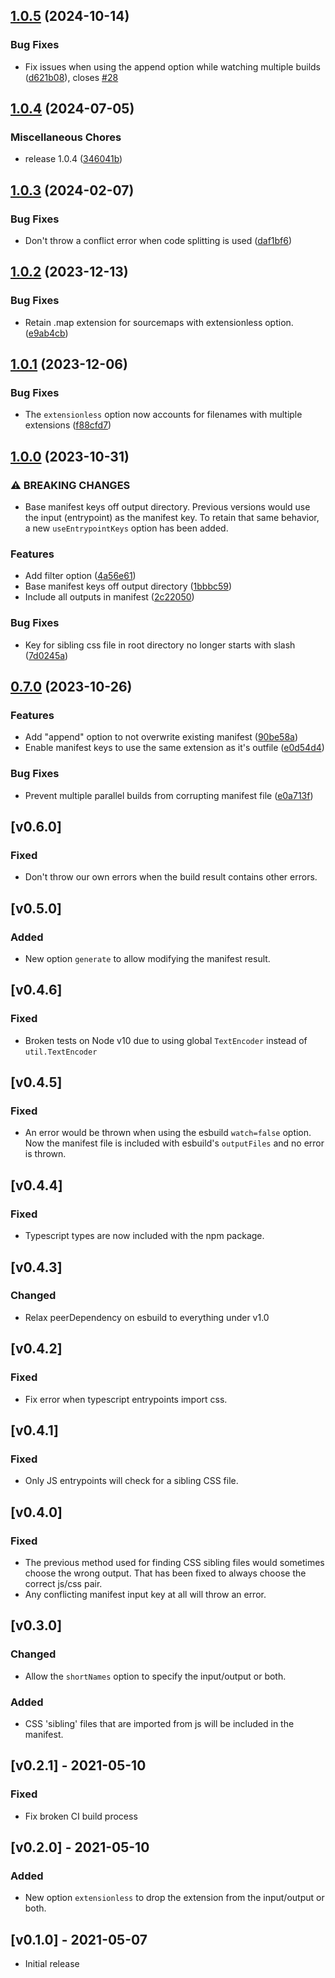 ## [1.0.5](https://github.com/jfortunato/esbuild-plugin-manifest/compare/v1.0.4...v1.0.5) (2024-10-14)


### Bug Fixes

* Fix issues when using the append option while watching multiple builds ([d621b08](https://github.com/jfortunato/esbuild-plugin-manifest/commit/d621b08018849e700ca655721cea37be579ce21b)), closes [#28](https://github.com/jfortunato/esbuild-plugin-manifest/issues/28)

## [1.0.4](https://github.com/jfortunato/esbuild-plugin-manifest/compare/v1.0.3...v1.0.4) (2024-07-05)


### Miscellaneous Chores

* release 1.0.4 ([346041b](https://github.com/jfortunato/esbuild-plugin-manifest/commit/346041bcaa059f1e42e6f0d9541056f1c4b102f2))

## [1.0.3](https://github.com/jfortunato/esbuild-plugin-manifest/compare/v1.0.2...v1.0.3) (2024-02-07)


### Bug Fixes

* Don't throw a conflict error when code splitting is used ([daf1bf6](https://github.com/jfortunato/esbuild-plugin-manifest/commit/daf1bf6d16448bc5f0c2bcd65354f5878cfa1cb1))

## [1.0.2](https://github.com/jfortunato/esbuild-plugin-manifest/compare/v1.0.1...v1.0.2) (2023-12-13)


### Bug Fixes

* Retain .map extension for sourcemaps with extensionless option. ([e9ab4cb](https://github.com/jfortunato/esbuild-plugin-manifest/commit/e9ab4cb223ead91be8eaf7dfd127b5e0877512f0))

## [1.0.1](https://github.com/jfortunato/esbuild-plugin-manifest/compare/v1.0.0...v1.0.1) (2023-12-06)


### Bug Fixes

* The `extensionless` option now accounts for filenames with multiple extensions ([f88cfd7](https://github.com/jfortunato/esbuild-plugin-manifest/commit/f88cfd7e54c91af22a9701f14291bbd0470babd7))

## [1.0.0](https://github.com/jfortunato/esbuild-plugin-manifest/compare/v0.7.0...v1.0.0) (2023-10-31)


### ⚠ BREAKING CHANGES

* Base manifest keys off output directory. Previous versions would use the input (entrypoint) as the manifest key. To retain that same behavior, a new `useEntrypointKeys` option has been added.

### Features

* Add filter option ([4a56e61](https://github.com/jfortunato/esbuild-plugin-manifest/commit/4a56e6101c2aef4a6d787175ff0009695bb15572))
* Base manifest keys off output directory ([1bbbc59](https://github.com/jfortunato/esbuild-plugin-manifest/commit/1bbbc59d57e6341784b4c702675aeb7f6e8ba0db))
* Include all outputs in manifest ([2c22050](https://github.com/jfortunato/esbuild-plugin-manifest/commit/2c22050df5b50a8e9b232e1e0119d20b4fc5c347))


### Bug Fixes

* Key for sibling css file in root directory no longer starts with slash ([7d0245a](https://github.com/jfortunato/esbuild-plugin-manifest/commit/7d0245affa2f1ad669332fc1d7d97bd5536f86f8))

## [0.7.0](https://github.com/jfortunato/esbuild-plugin-manifest/compare/v0.6.0...v0.7.0) (2023-10-26)


### Features

* Add "append" option to not overwrite existing manifest ([90be58a](https://github.com/jfortunato/esbuild-plugin-manifest/commit/90be58a0880864f5afa6628682f28b413c19944a))
* Enable manifest keys to use the same extension as it's outfile ([e0d54d4](https://github.com/jfortunato/esbuild-plugin-manifest/commit/e0d54d4151e2829eb18b4506e876d24fb2075704))


### Bug Fixes

* Prevent multiple parallel builds from corrupting manifest file ([e0a713f](https://github.com/jfortunato/esbuild-plugin-manifest/commit/e0a713fdfa0f9d17259501427cb9765e7c2ad4a1))

## [v0.6.0]
### Fixed
- Don't throw our own errors when the build result contains other errors.

## [v0.5.0]
### Added
- New option `generate` to allow modifying the manifest result.

## [v0.4.6]
### Fixed
- Broken tests on Node v10 due to using global `TextEncoder` instead of `util.TextEncoder`

## [v0.4.5]
### Fixed
- An error would be thrown when using the esbuild `watch=false` option. Now the manifest file is included with esbuild's `outputFiles` and no error is thrown.

## [v0.4.4]
### Fixed
- Typescript types are now included with the npm package.

## [v0.4.3]
### Changed
- Relax peerDependency on esbuild to everything under v1.0

## [v0.4.2]
### Fixed
- Fix error when typescript entrypoints import css.

## [v0.4.1]
### Fixed
- Only JS entrypoints will check for a sibling CSS file.

## [v0.4.0]
### Fixed
- The previous method used for finding CSS sibling files would sometimes choose the wrong output. That has been fixed to always choose the correct js/css pair.
- Any conflicting manifest input key at all will throw an error.

## [v0.3.0]
### Changed
- Allow the `shortNames` option to specify the input/output or both.
### Added
- CSS 'sibling' files that are imported from js will be included in the manifest.

## [v0.2.1] - 2021-05-10
### Fixed
- Fix broken CI build process

## [v0.2.0] - 2021-05-10
### Added
- New option `extensionless` to drop the extension from the input/output or both.

## [v0.1.0] - 2021-05-07
- Initial release
